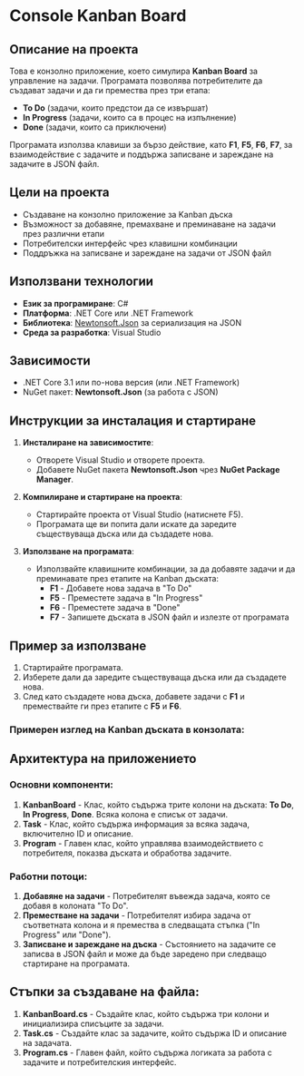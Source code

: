 # Console Kanban Board

## Описание на проекта

Това е конзолно приложение, което симулира **Kanban Board** за управление на задачи. Програмата позволява потребителите да създават задачи и да ги премества през три етапа:
- **To Do** (задачи, които предстои да се извършат)
- **In Progress** (задачи, които са в процес на изпълнение)
- **Done** (задачи, които са приключени)

Програмата използва клавиши за бързо действие, като **F1**, **F5**, **F6**, **F7**, за взаимодействие с задачите и поддържа записване и зареждане на задачите в JSON файл.

## Цели на проекта
- Създаване на конзолно приложение за Kanban дъска
- Възможност за добавяне, премахване и преминаване на задачи през различни етапи
- Потребителски интерфейс чрез клавишни комбинации
- Поддръжка на записване и зареждане на задачи от JSON файл

## Използвани технологии
- **Език за програмиране**: C#
- **Платформа**: .NET Core или .NET Framework
- **Библиотека**: [Newtonsoft.Json](https://www.nuget.org/packages/Newtonsoft.Json/) за сериализация на JSON
- **Среда за разработка**: Visual Studio

## Зависимости
- .NET Core 3.1 или по-нова версия (или .NET Framework)
- NuGet пакет: **Newtonsoft.Json** (за работа с JSON)

## Инструкции за инсталация и стартиране

1. **Инсталиране на зависимостите**:
   - Отворете Visual Studio и отворете проекта.
   - Добавете NuGet пакета **Newtonsoft.Json** чрез **NuGet Package Manager**.

2. **Компилиране и стартиране на проекта**:
   - Стартирайте проекта от Visual Studio (натиснете F5).
   - Програмата ще ви попита дали искате да заредите съществуваща дъска или да създадете нова.

3. **Използване на програмата**:
   - Използвайте клавишните комбинации, за да добавяте задачи и да преминавате през етапите на Kanban дъската:
     - **F1** - Добавете нова задача в "To Do"
     - **F5** - Преместете задача в "In Progress"
     - **F6** - Преместете задача в "Done"
     - **F7** - Запишете дъската в JSON файл и излезте от програмата

## Пример за използване
1. Стартирайте програмата.
2. Изберете дали да заредите съществуваща дъска или да създадете нова.
3. След като създадете нова дъска, добавете задачи с **F1** и премествайте ги през етапите с **F5** и **F6**.

### Примерен изглед на Kanban дъската в конзолата:



## Архитектура на приложението

### Основни компоненти:
1. **KanbanBoard** - Клас, който съдържа трите колони на дъската: **To Do**, **In Progress**, **Done**. Всяка колона е списък от задачи.
2. **Task** - Клас, който съдържа информация за всяка задача, включително ID и описание.
3. **Program** - Главен клас, който управлява взаимодействието с потребителя, показва дъската и обработва задачите.

### Работни потоци:
1. **Добавяне на задачи** - Потребителят въвежда задача, която се добавя в колоната "To Do".
2. **Преместване на задачи** - Потребителят избира задача от съответната колона и я премества в следващата стъпка ("In Progress" или "Done").
3. **Записване и зареждане на дъска** - Състоянието на задачите се записва в JSON файл и може да бъде заредено при следващо стартиране на програмата.

## Стъпки за създаване на файла:
1. **KanbanBoard.cs** - Създайте клас, който съдържа три колони и инициализира списъците за задачи.
2. **Task.cs** - Създайте клас за задачите, който съдържа ID и описание на задачата.
3. **Program.cs** - Главен файл, който съдържа логиката за работа с задачите и потребителския интерфейс.

